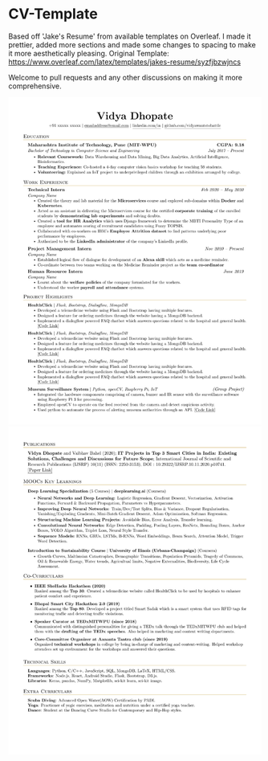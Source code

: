 # CV-Template
Based off 'Jake's Resume' from available templates on Overleaf. I made it prettier, added more sections and made some changes to spacing to make it more aesthetically pleasing. 
Original Template: https://www.overleaf.com/latex/templates/jakes-resume/syzfjbzwjncs
<br />

Welcome to pull requests and any other discussions on making it more comprehensive.

![Page 1](https://github.com/vidyawantstobattle/CV-Template/blob/main/Images/p1.jpg) <br />
![Page 2](https://github.com/vidyawantstobattle/CV-Template/blob/main/Images/p2.jpg)
